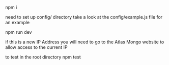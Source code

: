 npm i

need to set up config/ directory
take a look at the config/example.js file for an example

npm run dev

if this is a new IP Address
    you will need to go to the Atlas Mongo website to allow access to the current IP


to test
in the root directory
npm test